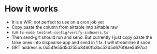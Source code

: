 # How it works
- It is a WIP, not perfect to use on a cron job yet
- Copy paste the column from airtable into airtable raw
- run `ts-node testnet-config/verify-indexers.ts`
- Then send-grt should run and send. But currently I just copy paste the false ones into
  dispearse.app and send in 1 tx. I will streamline it soon
- GRT address is 0x54fe55d5d255b8460fb3bc52d5d676f9ae5697cd